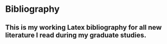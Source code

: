 # Bibliography

## This is my working Latex bibliography for all new literature I read during my graduate studies.
